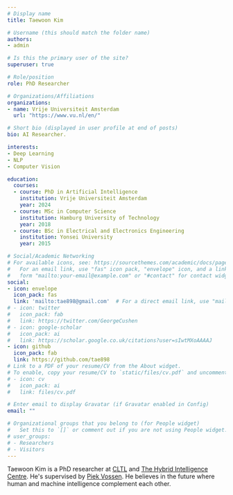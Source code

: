 ```yaml
---
# Display name
title: Taewoon Kim

# Username (this should match the folder name)
authors:
- admin

# Is this the primary user of the site?
superuser: true

# Role/position
role: PhD Researcher

# Organizations/Affiliations
organizations:
- name: Vrije Universiteit Amsterdam
  url: "https://www.vu.nl/en/"

# Short bio (displayed in user profile at end of posts)
bio: AI Researcher.

interests:
- Deep Learning
- NLP
- Computer Vision

education:
  courses:
  - course: PhD in Artificial Intelligence
    institution: Vrije Universiteit Amsterdam
    year: 2024
  - course: MSc in Computer Science 
    institution: Hamburg University of Technology
    year: 2018
  - course: BSc in Electrical and Electronics Engineering
    institution: Yonsei University
    year: 2015

# Social/Academic Networking
# For available icons, see: https://sourcethemes.com/academic/docs/page-builder/#icons
#   For an email link, use "fas" icon pack, "envelope" icon, and a link in the
#   form "mailto:your-email@example.com" or "#contact" for contact widget.
social:
- icon: envelope
  icon_pack: fas
  link: 'mailto:tae898@gmail.com'  # For a direct email link, use "mailto:test@example.org".
# - icon: twitter
#   icon_pack: fab
#   link: https://twitter.com/GeorgeCushen
# - icon: google-scholar
#   icon_pack: ai
#   link: https://scholar.google.co.uk/citations?user=sIwtMXoAAAAJ
- icon: github
  icon_pack: fab
  link: https://github.com/tae898
# Link to a PDF of your resume/CV from the About widget.
# To enable, copy your resume/CV to `static/files/cv.pdf` and uncomment the lines below.
# - icon: cv
#   icon_pack: ai
#   link: files/cv.pdf

# Enter email to display Gravatar (if Gravatar enabled in Config)
email: ""

# Organizational groups that you belong to (for People widget)
#   Set this to `[]` or comment out if you are not using People widget.
# user_groups:
# - Researchers
# - Visitors
---
```


Taewoon Kim is a PhD researcher at [CLTL](http://www.cltl.nl/) and [The Hybrid Intelligence Centre](https://www.hybrid-intelligence-centre.nl/). He's supervised by [Piek Vossen](https://en.wikipedia.org/wiki/Piek_Vossen). He believes in the future where human and machine intelligence complement each other.